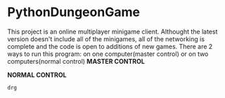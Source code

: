 # PythonDungeonGame
This project is an online multiplayer minigame client. 
Althought the latest version doesn't include all of the minigames, all of the networking is complete and the code is open to additions of new games. 
There are 2 ways to run this program: on one computer(master control) or on two computers(normal control)
**MASTER CONTROL**

**NORMAL CONTROL**

```drg```

